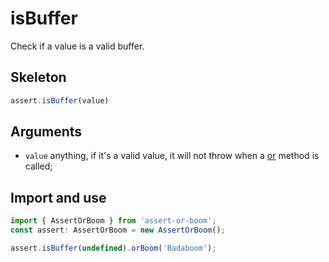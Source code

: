 # isBuffer

Check if a value is a valid buffer.

## Skeleton

```ts
assert.isBuffer(value)
```

## Arguments

- `value` anything, if it's a valid value, it will not throw when a [or](../or.md) method is called;

## Import and use

```ts
import { AssertOrBoom } from 'assert-or-boom';
const assert: AssertOrBoom = new AssertOrBoom();

assert.isBuffer(undefined).orBoom('Badaboom');
```

